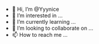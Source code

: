 - 👋 Hi, I’m @Yyynice
- 👀 I’m interested in ...
- 🌱 I’m currently learning ...
- 💞️ I’m looking to collaborate on ...
- 📫 How to reach me ...

<!---
Yyynice/Yyynice is a ✨ special ✨ repository because its `README.md` (this file) appears on your GitHub profile.
You can click the Preview link to take a look at your changes.
--->
